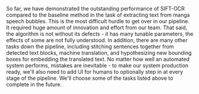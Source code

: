 [//]: # "
Conclusion would likely make the same points as the abstract. Discuss any future ideas you have to make your approach better.
"

So far, we have demonstrated the outstanding performance of SIFT-OCR compared to the baseline method in the task of extracting
text from manga speech bubbles. This is the most difficult hurdle to get over in our pipeline. It required huge amount of innovation
and effort from our team. That said, the algorithm is not without its defects - it has many tunable parameters, the effects of some
are not fully understood. In addition, there are many other tasks down the pipeline, including stitching sentences together from
detected text blocks, machine translation, and hypothesizing new bounding boxes for embedding the translated text. No matter how well
an automated system performs, mistakes are inevitable - to make our system production ready, we'll also need to add UI
for humans to optionally step in at every stage of the pipeline. We'll choose some of the tasks listed above to complete in the future.